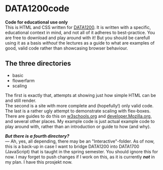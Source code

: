 # DATA1200code
**Code for educational use only**  
This is HTML and CSS written for [DATA1200](https://student.oslomet.no/studier/-/studieinfo/emne/DATA1200/2023/HØST). It is written with a specific, educational context in mind, and not all of it adheres to best-practice. You are free to download and play around with it! But you should be carefull using it as a basis *without* the lectures as a guide to what are examples of good, valid code rather than showcasing browser behaviour.   

## The three directories   
* basic
* flowerfarm
* scaling
 
The first is exactly that, attempts at showing just how simple HTML can be and still render.   
The second is a site with more complete and (hopefully!) only valid code.   
The last is a rather ugly attempt to demonstrate scaling with flex-boxes. There are guides to do this on [w3schools.org](https://www.w3schools.com/css/css_grid.asp) and [developer.Mozilla.org](https://developer.mozilla.org/en-US/docs/Web/CSS/CSS_grid_layout), and several other places. My example code is just actual example code to play around with, rather than an introduction or guide to how (and why).   

***But there is a fourth directory?***   
— Ah, yes, all depending, there may be an "Interactive"-folder. As of now, this is a back-up in case I want to bridge DATA1200 into DATA1700 (JavaScript) that is taught in the spring semester. You should ignore this for now. I may forget to push changes if I work on this, as it is currently ***not*** in my plan.
I have this prosjekt now.